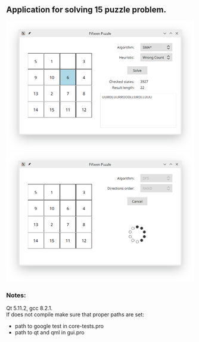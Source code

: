 ## Application for solving 15 puzzle problem. 

![alt text](other/fifteen-puzzle-gui.png)
![alt text](other/fifteen-puzzle-gui-2.png)

### Notes:

Qt 5.11.2, gcc 8.2.1.  
If does not compile make sure that proper paths are set:
- path to google test in core-tests.pro
- path to qt and qml in gui.pro

